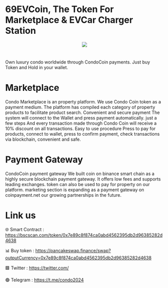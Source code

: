 # 69EVCoin, The Token For Marketplace & EVCar Charger Station

<div align="center"><img src="https://condo2024.io/wp-content/uploads/2024/03/logo250x250.fw_.fw_.png" /><br /></div>
<div align="center">
  <h1>
</div>
Own luxury condo worldwide through CondoCoin payments. Just buy Token and Hold in your wallet. 

# Marketplace
Condo Marketplace is an property platform. We use Condo Coin token as a payment medium. The platform has compiled each category of property products to facilitate product search. Convenient and secure payment The system will connect to the Wallet and press payment automatically. just a few steps And every transaction made through Condo Coin will receive a 10% discount on all transactions. Easy to use procedure Press to pay for products, connect to wallet, press to confirm payment, check transactions via blockchain, convenient and safe.

# Payment Gateway
CondoCoin payment gateway We built coin on binance smart chain as a highly secure blockchain payment gateway. It offers low fees and supports leading exchanges. token can also be used to pay for property on our platform. marketing section is expanding as a payment gateway on coinpayment.net our growing partnerships in the future.

# Link us

🌐 Smart Contract : https://bscscan.com/token/0x7e89c8f874ca0abd4562395db2d96385282d4638

📊 Buy token : https://pancakeswap.finance/swap?outputCurrency=0x7e89c8f874ca0abd4562395db2d96385282d4638

🟩 Twitter : https://twitter.com/

🟢 Telegram : https://t.me/condo2024
